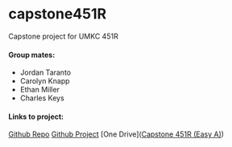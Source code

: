 # capstone451R
Capstone project for UMKC 451R
#### Group mates: 
- Jordan Taranto
- Carolyn Knapp
- Ethan Miller
- Charles Keys

#### Links to project: 
[Github Repo](https://github.com/Jordinaa/capstone451R)
[Github Project](https://github.com/users/Jordinaa/projects/1)
[One Drive]([Capstone 451R (Easy A)](https://mailmissouri-my.sharepoint.com/:f:/g/personal/jt8y3_umsystem_edu/EovMD5lhnyRHixLZ8ZAsAB4BBKawNDyncQimJppxzERrcQ?e=wV0fEs))

